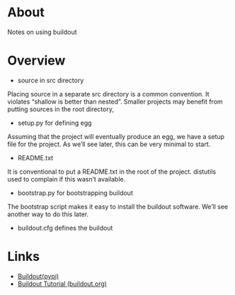 # About

Notes on using buildout

# Overview

* source in src directory

Placing source in a separate src directory is a common convention. It violates “shallow is better than nested”. Smaller projects may benefit from putting sources in the root directory,

* setup.py for defining egg

Assuming that the project will eventually produce an egg, we have a setup file for the project. As we’ll see later, this can be very minimal to start.

* README.txt

It is conventional to put a README.txt in the root of the project. distutils used to complain if this wasn’t available.

* bootstrap.py for bootstrapping buildout

The bootstrap script makes it easy to install the buildout software. We’ll see another way to do this later.

* buildout.cfg defines the buildout

# Links

* [Buildout(pypi)](https://pypi.python.org/pypi/zc.buildout/2.8.0)
* [Buildout Tutorial (buildout.org)](http://www.buildout.org/en/latest/docs/tutorial.html)
